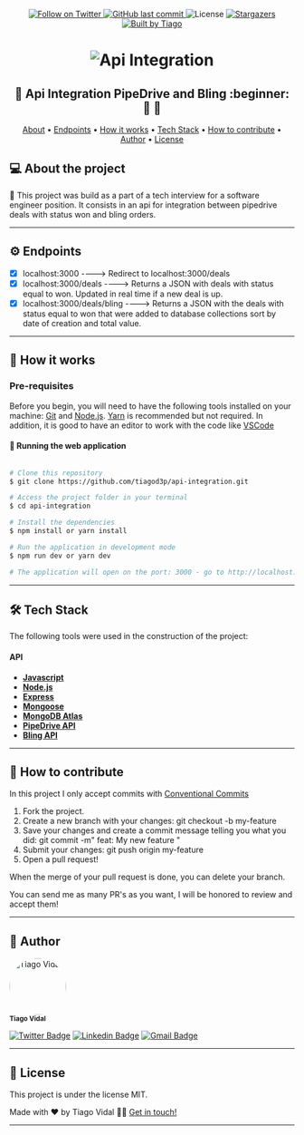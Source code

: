 
<p align="center">
  <a href="https://www.twitter.com/tiagod3p/">
    <img alt="Follow on Twitter" src="https://img.shields.io/twitter/follow/tiagod3p?label=Follow&style=social">
  </a>
  
  <a href="https://github.com/tiagod3p/api-integration/commits/master">
    <img alt="GitHub last commit" src="https://img.shields.io/github/last-commit/tiagod3p/api-integration">
  </a>
    
   <img alt="License" src="https://img.shields.io/badge/license-MIT-brightgreen">

   <a href="https://github.com/tiagod3p/api-integration/stargazers">
    <img alt="Stargazers" src="https://img.shields.io/github/stars/tiagod3p/api-integration?style=social">
  </a>

  <a href="https://www.linkedin.com/in/tiagovidaldepaula/">
    <img alt="Built by Tiago" src="https://img.shields.io/badge/built%20by-Tiago%20Vidal-%237519C1">
  </a>
</p>

<h1 align="center">
    <img alt="Api Integration" title="#ApiIntegration" src="./.github/api-integration.gif" />
</h1>

<h2 align="center"> 
	🚧 Api Integration PipeDrive and Bling :beginner: 🚀 🚧
</h2>

<p align="center">
 <a href="#-about-the-project">About</a> •
 <a href="#%EF%B8%8F-endpoints">Endpoints</a> •
 <a href="#-how-it-works">How it works</a> • 
 <a href="#-tech-stack">Tech Stack</a> • 
 <a href="#-how-to-contribute">How to contribute</a> • 
 <a href="#-author">Author</a> • 
 <a href="#user-content--license">License</a>
</p>


## 💻 About the project

:beginner: This project was build as a part of a tech interview for a software engineer position. It consists in an api for integration between pipedrive deals with status won and bling orders.

---

## ⚙️ Endpoints

- [x] localhost:3000 ----> Redirect to localhost:3000/deals
- [x] localhost:3000/deals ----> Returns a JSON with deals with status equal to won. Updated in real time if a new deal is up.
- [x] localhost:3000/deals/bling ----> Returns a JSON with the deals with status equal to won that were added to database collections sort by date of creation and total value.

---

## 🚀 How it works

### Pre-requisites

Before you begin, you will need to have the following tools installed on your machine:
[Git](https://git-scm.com) and [Node.js](https://nodejs.org/en/). [Yarn](https://yarnpkg.com/) is recommended but not required.
In addition, it is good to have an editor to work with the code like [VSCode](https://code.visualstudio.com/)


#### 🧭 Running the web application

```bash

# Clone this repository
$ git clone https://github.com/tiagod3p/api-integration.git

# Access the project folder in your terminal
$ cd api-integration

# Install the dependencies
$ npm install or yarn install

# Run the application in development mode
$ npm run dev or yarn dev

# The application will open on the port: 3000 - go to http://localhost:3000

```

---

## 🛠 Tech Stack

The following tools were used in the construction of the project:

#### **API**
-   **[Javascript](https://www.javascript.com/)**
-   **[Node.js](https://nodejs.org/)**
-   **[Express](https://expressjs.com/)**
-   **[Mongoose](https://mongoosejs.com/)**
-   **[MongoDB Atlas](https://www.mongodb.com/cloud/atlas)**
-   **[PipeDrive API](https://developers.pipedrive.com/docs/api/v1/)**
-   **[Bling API](https://ajuda.bling.com.br/hc/pt-br/categories/360002186394-API-para-Desenvolvedores)**

---

## 💪 How to contribute

In this project I only accept commits with [Conventional Commits](https://www.conventionalcommits.org/en/v1.0.0/)

1. Fork the project.
2. Create a new branch with your changes: git checkout -b my-feature
3. Save your changes and create a commit message telling you what you did: git commit -m" feat: My new feature " 
4. Submit your changes: git push origin my-feature
5. Open a pull request!

When the merge of your pull request is done, you can delete your branch.

You can send me as many PR's as you want, I will be honored to review and accept them!

---

## 🦸 Author


 <img style="border-radius: 50%;" src="https://avatars0.githubusercontent.com/u/62674726?s=460&u=1c4408eb9492a7bf31a18b0a17f8ed7c444ab56b&v=4" width="100px;" alt="Tiago Vidal"/>
 <br />
 <sub><b>Tiago Vidal</b></sub>
 <br />

[![Twitter Badge](https://img.shields.io/twitter/url?label=%40tiagod3p&style=social&url=https://twitter.com/tiagod3p)](https://twitter.com/tiagod3p) [![Linkedin Badge](https://img.shields.io/badge/-Tiago-blue?style=flat-square&logo=Linkedin&logoColor=white&link=https://www.linkedin.com/in/tiagovidaldepaula/)](https://www.linkedin.com/in/tiagovidaldepaula/) 
[![Gmail Badge](https://img.shields.io/badge/-tiagod3p@gmail.com-c14438?style=flat-square&logo=Gmail&logoColor=white&link=mailto:tiagod3p@gmail.com)](mailto:tiagod3p@gmail.com)

---

## 📝 License

This project is under the license MIT.

Made with ❤️ by Tiago Vidal 👋🏽 [Get in touch!](https://www.linkedin.com/in/tiagovidaldepaula/)

---
